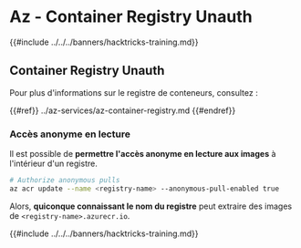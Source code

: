 # Az - Container Registry Unauth

{{#include ../../../banners/hacktricks-training.md}}

## Container Registry Unauth

Pour plus d'informations sur le registre de conteneurs, consultez :

{{#ref}}
../az-services/az-container-registry.md
{{#endref}}

### Accès anonyme en lecture

Il est possible de **permettre l'accès anonyme en lecture aux images** à l'intérieur d'un registre.
```bash
# Authorize anonymous pulls
az acr update --name <registry-name> --anonymous-pull-enabled true
```
Alors, **quiconque connaissant le nom du registre** peut extraire des images de `<registry-name>.azurecr.io`.

{{#include ../../../banners/hacktricks-training.md}}
